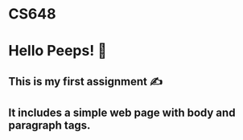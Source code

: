 # CS648
# Hello Peeps! &#128075;
## This is my first assignment &#9997;
## It includes a simple web page with body and paragraph tags.
